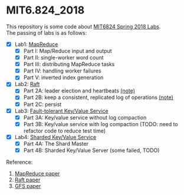 # MIT6.824_2018

This repository is some code about [MIT6824 Spring 2018 Labs](http://nil.csail.mit.edu/6.824/2018/schedule.html).   
The passing of labs is as follows:  
- [x] Lab1: [MapReduce](http://nil.csail.mit.edu/6.824/2018/labs/lab-1.html)
    - [x] Part I: Map/Reduce input and output 
    - [x] Part II: single-worker word count 
    - [x] Part III: distributing MapReduce tasks
    - [x] Part IV: handling worker failures 
    - [x] Part V: inverted index generation

- [x] Lab2: [Raft](http://nil.csail.mit.edu/6.824/2018/labs/lab-raft.html)
    - [x] Part 2A: leader election and heartbeats [(note)](https://github.com/polebug/MIT6.824_2018/wiki/Lab2A-Raft:-leader-election-and-heartbeat)
    - [x] Part 2B: keep a consistent, replicated log of operations [(note)](https://github.com/polebug/MIT6.824_2018/wiki/Lab2B-Raft:-log-replication)
    - [x] Part 2C: persist

- [x] Lab3: [Fault-tolerant Key/Value Service](http://nil.csail.mit.edu/6.824/2018/labs/lab-kvraft.html)
    - [x] Part 3A: Key/value service without log compaction  
    - [x] Part 3B: Key/value service with log compaction (TODO: need to refactor code to reduce test time)  

- [x] Lab4: [Sharded Key/Value Service](http://nil.csail.mit.edu/6.824/2018/labs/lab-shard.html)
    - [x] Part 4A: The Shard Master
    - [x] Part 4B: Sharded Key/Value Server (some failed, TODO)

Reference:
1. [MapReduce paper](http://nil.csail.mit.edu/6.824/2018/papers/mapreduce.pdf)
2. [Raft paper](http://nil.csail.mit.edu/6.824/2018/papers/raft-extended.pdf)
3. [GFS paper](http://nil.csail.mit.edu/6.824/2018/papers/gfs.pdf)